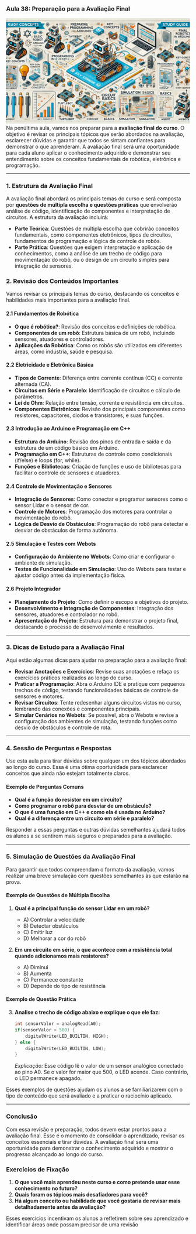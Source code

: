 ### Aula 38: Preparação para a Avaliação Final
![](./assets/38.jpeg)
Na penúltima aula, vamos nos preparar para a **avaliação final do curso**. O objetivo é revisar os principais tópicos que serão abordados na avaliação, esclarecer dúvidas e garantir que todos se sintam confiantes para demonstrar o que aprenderam. A avaliação final será uma oportunidade para cada aluno aplicar o conhecimento adquirido e demonstrar seu entendimento sobre os conceitos fundamentais de robótica, eletrônica e programação.

---

### 1. Estrutura da Avaliação Final

A avaliação final abordará os principais temas do curso e será composta por **questões de múltipla escolha e questões práticas** que envolverão análise de código, identificação de componentes e interpretação de circuitos. A estrutura da avaliação incluirá:

- **Parte Teórica**: Questões de múltipla escolha que cobrirão conceitos fundamentais, como componentes eletrônicos, tipos de circuitos, fundamentos de programação e lógica de controle de robôs.
- **Parte Prática**: Questões que exigem interpretação e aplicação de conhecimentos, como a análise de um trecho de código para movimentação do robô, ou o design de um circuito simples para integração de sensores.

### 2. Revisão dos Conteúdos Importantes

Vamos revisar os principais temas do curso, destacando os conceitos e habilidades mais importantes para a avaliação final.

#### 2.1 Fundamentos de Robótica

- **O que é robótica?**: Revisão dos conceitos e definições de robótica.
- **Componentes de um robô**: Estrutura básica de um robô, incluindo sensores, atuadores e controladores.
- **Aplicações da Robótica**: Como os robôs são utilizados em diferentes áreas, como indústria, saúde e pesquisa.

#### 2.2 Eletricidade e Eletrônica Básica

- **Tipos de Corrente**: Diferença entre corrente contínua (CC) e corrente alternada (CA).
- **Circuitos em Série e Paralelo**: Identificação de circuitos e cálculo de parâmetros.
- **Lei de Ohm**: Relação entre tensão, corrente e resistência em circuitos.
- **Componentes Eletrônicos**: Revisão dos principais componentes como resistores, capacitores, diodos e transistores, e suas funções.

#### 2.3 Introdução ao Arduino e Programação em C++

- **Estrutura do Arduino**: Revisão dos pinos de entrada e saída e da estrutura de um código básico em Arduino.
- **Programação em C++**: Estruturas de controle como condicionais (if/else) e loops (for, while).
- **Funções e Bibliotecas**: Criação de funções e uso de bibliotecas para facilitar o controle de sensores e atuadores.

#### 2.4 Controle de Movimentação e Sensores

- **Integração de Sensores**: Como conectar e programar sensores como o sensor Lidar e o sensor de cor.
- **Controle de Motores**: Programação dos motores para controlar a movimentação do robô.
- **Lógica de Desvio de Obstáculos**: Programação do robô para detectar e desviar de obstáculos de forma autônoma.

#### 2.5 Simulação e Testes com Webots

- **Configuração do Ambiente no Webots**: Como criar e configurar o ambiente de simulação.
- **Testes de Funcionalidade em Simulação**: Uso do Webots para testar e ajustar código antes da implementação física.

#### 2.6 Projeto Integrador

- **Planejamento do Projeto**: Como definir o escopo e objetivos do projeto.
- **Desenvolvimento e Integração de Componentes**: Integração dos sensores, atuadores e controlador no robô.
- **Apresentação do Projeto**: Estrutura para demonstrar o projeto final, destacando o processo de desenvolvimento e resultados.

---

### 3. Dicas de Estudo para a Avaliação Final

Aqui estão algumas dicas para ajudar na preparação para a avaliação final:

- **Revisar Anotações e Exercícios**: Revise suas anotações e refaça os exercícios práticos realizados ao longo do curso.
- **Praticar a Programação**: Abra o Arduino IDE e pratique com pequenos trechos de código, testando funcionalidades básicas de controle de sensores e motores.
- **Revisar Circuitos**: Tente redesenhar alguns circuitos vistos no curso, lembrando das conexões e componentes principais.
- **Simular Cenários no Webots**: Se possível, abra o Webots e revise a configuração dos ambientes de simulação, testando funções como desvio de obstáculos e controle de rota.

---

### 4. Sessão de Perguntas e Respostas

Use esta aula para tirar dúvidas sobre qualquer um dos tópicos abordados ao longo do curso. Essa é uma ótima oportunidade para esclarecer conceitos que ainda não estejam totalmente claros.

#### Exemplo de Perguntas Comuns

- **Qual é a função do resistor em um circuito?**
- **Como programar o robô para desviar de um obstáculo?**
- **O que é uma função em C++ e como ela é usada no Arduino?**
- **Qual é a diferença entre um circuito em série e paralelo?**

Responder a essas perguntas e outras dúvidas semelhantes ajudará todos os alunos a se sentirem mais seguros e preparados para a avaliação.

---

### 5. Simulação de Questões da Avaliação Final

Para garantir que todos compreendam o formato da avaliação, vamos realizar uma breve simulação com questões semelhantes às que estarão na prova.

#### Exemplo de Questões de Múltipla Escolha

1. **Qual é a principal função do sensor Lidar em um robô?**
   - A) Controlar a velocidade
   - B) Detectar obstáculos
   - C) Emitir luz
   - D) Melhorar a cor do robô

2. **Em um circuito em série, o que acontece com a resistência total quando adicionamos mais resistores?**
   - A) Diminui
   - B) Aumenta
   - C) Permanece constante
   - D) Depende do tipo de resistência

#### Exemplo de Questão Prática

3. **Analise o trecho de código abaixo e explique o que ele faz:**
   ```cpp
   int sensorValor = analogRead(A0);
   if(sensorValor > 500) {
       digitalWrite(LED_BUILTIN, HIGH);
   } else {
       digitalWrite(LED_BUILTIN, LOW);
   }
   ```
   *Explicação:* Esse código lê o valor de um sensor analógico conectado ao pino A0. Se o valor for maior que 500, o LED acende. Caso contrário, o LED permanece apagado.

Esses exemplos de questões ajudam os alunos a se familiarizarem com o tipo de conteúdo que será avaliado e a praticar o raciocínio aplicado.

---

### Conclusão

Com essa revisão e preparação, todos devem estar prontos para a avaliação final. Esse é o momento de consolidar o aprendizado, revisar os conceitos essenciais e tirar dúvidas. A avaliação final será uma oportunidade para demonstrar o conhecimento adquirido e mostrar o progresso alcançado ao longo do curso.

### Exercícios de Fixação

1. **O que você mais aprendeu neste curso e como pretende usar esse conhecimento no futuro?**
2. **Quais foram os tópicos mais desafiadores para você?**
3. **Há algum conceito ou habilidade que você gostaria de revisar mais detalhadamente antes da avaliação?**

Esses exercícios incentivam os alunos a refletirem sobre seu aprendizado e identificar áreas onde possam precisar de uma revisão